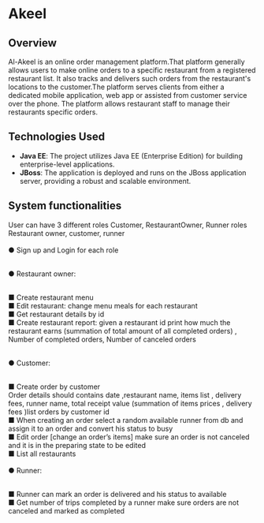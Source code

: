 # Akeel
## Overview
Al-Akeel is an online order management platform.That platform generally allows users to make online orders to a specific restaurant from a registered restaurant list. 
It also tracks and delivers such orders from the restaurant's locations to the customer.The platform serves clients from either a dedicated mobile application, web app or assisted from
customer service over the phone. The platform allows restaurant staff to manage their restaurants
specific orders. 
## Technologies Used

- **Java EE**: The project utilizes Java EE (Enterprise Edition) for building enterprise-level applications.
- **JBoss**: The application is deployed and runs on the JBoss application server, providing a robust and scalable environment.

## System functionalities
  User can have 3 different roles Customer, RestaurantOwner, Runner roles
  Restaurant owner, customer, runner  
  <br>● Sign up and Login for each role
 
  <br>● Restaurant owner:
  
  <br> ■ Create restaurant menu
  <br> ■ Edit restaurant: change menu meals for each restaurant
  <br> ■ Get restaurant details by id
  <br> ■ Create restaurant report: given a restaurant id print how much the restaurant earns (summation of total amount of all completed orders) , Number of completed orders, Number of canceled orders
  
  <br>● Customer:
  
  <br>■ Create order by customer
  <br>Order details should contains date ,restaurant name, items list , delivery fees, runner name, total receipt value (summation of items prices , delivery fees )list orders by customer id
  <br>■ When creating an order select a random available runner from db and assign it to an order and convert his status to busy
  <br>■ Edit order [change an order’s items] make sure an order is not canceled and it is in the preparing state to be edited
  <br>■ List all restaurants
  <br>
  <br>● Runner:
  
  <br>■ Runner can mark an order is delivered and his status to available
  <br>■ Get number of trips completed by a runner make sure orders are not canceled and marked as completed
